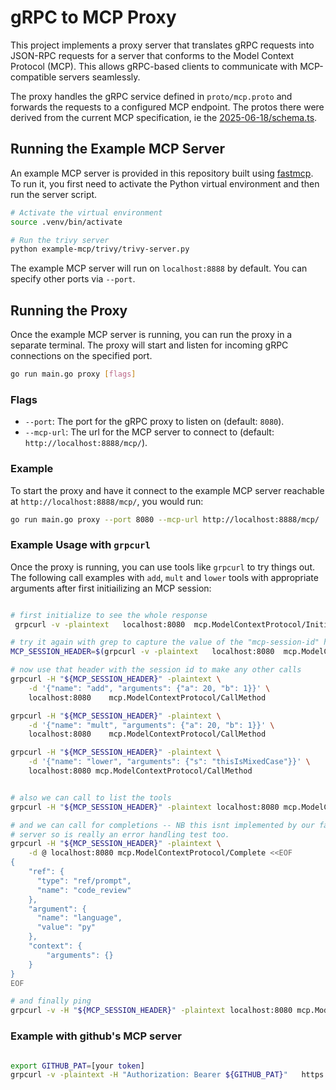 # gRPC to MCP Proxy

This project implements a proxy server that translates gRPC requests into JSON-RPC requests for a server that conforms to the Model Context Protocol (MCP). This allows gRPC-based clients to communicate with MCP-compatible servers seamlessly.

The proxy handles the gRPC service defined in `proto/mcp.proto` and forwards the requests to a configured MCP endpoint. The protos there were derived from the current MCP specification, ie the [2025-06-18/schema.ts](https://github.com/modelcontextprotocol/modelcontextprotocol/blob/main/schema/2025-06-18/schema.ts).

## Running the Example MCP Server

An example MCP server is provided in this repository built using [fastmcp](https://gofastmcp.com/). To run it, you first need to activate the Python virtual environment and then run the server script.

```bash
# Activate the virtual environment
source .venv/bin/activate

# Run the trivy server
python example-mcp/trivy/trivy-server.py
```

The example MCP server will run on `localhost:8888` by default. You can specify 
other ports via `--port`.

## Running the Proxy

Once the example MCP server is running, you can run the proxy in a separate terminal. The proxy will start and listen for incoming gRPC connections on the specified port.

```bash
go run main.go proxy [flags]
```

### Flags

*  `--port`: The port for the gRPC proxy to listen on (default: `8080`).
*  `--mcp-url`: The url for the MCP server to connect to (default: `http://localhost:8888/mcp/`).

### Example

To start the proxy and have it connect to the example MCP server reachable at 
`http://localhost:8888/mcp/`, you would run:


```bash
go run main.go proxy --port 8080 --mcp-url http://localhost:8888/mcp/
```

### Example Usage with `grpcurl`

Once the proxy is running, you can use tools like `grpcurl` to try things out. 
The following call examples with `add`, `mult` and `lower` tools with appropriate 
arguments after first initiailizing an MCP session:


```bash

# first initialize to see the whole response
 grpcurl -v -plaintext   localhost:8080  mcp.ModelContextProtocol/Initialize

# try it again with grep to capture the value of the "mcp-session-id" header line
MCP_SESSION_HEADER=$(grpcurl -v -plaintext   localhost:8080  mcp.ModelContextProtocol/Initialize | grep mcp-session-id)

# now use that header with the session id to make any other calls
grpcurl -H "${MCP_SESSION_HEADER}" -plaintext \
    -d '{"name": "add", "arguments": {"a": 20, "b": 1}}' \
    localhost:8080    mcp.ModelContextProtocol/CallMethod

grpcurl -H "${MCP_SESSION_HEADER}" -plaintext \
    -d '{"name": "mult", "arguments": {"a": 20, "b": 1}}' \
    localhost:8080    mcp.ModelContextProtocol/CallMethod

grpcurl -H "${MCP_SESSION_HEADER}" -plaintext \
    -d '{"name": "lower", "arguments": {"s": "thisIsMixedCase"}}' \
    localhost:8080 mcp.ModelContextProtocol/CallMethod


# also we can call to list the tools
grpcurl -H "${MCP_SESSION_HEADER}" -plaintext localhost:8080 mcp.ModelContextProtocol/ListTools

# and we can call for completions -- NB this isnt implemented by our fastmcp
# server so is really an error handling test too.
grpcurl -H "${MCP_SESSION_HEADER}" -plaintext \
    -d @ localhost:8080 mcp.ModelContextProtocol/Complete <<EOF
{
    "ref": {
      "type": "ref/prompt",
      "name": "code_review"
    },
    "argument": {
      "name": "language",
      "value": "py"
    },
    "context": {
        "arguments": {}
    }
}
EOF

# and finally ping
grpcurl -v -H "${MCP_SESSION_HEADER}" -plaintext localhost:8080 mcp.ModelContextProtocol/Ping
```

### Example with github's MCP server


```bash

export GITHUB_PAT=[your token]
grpcurl -v -plaintext -H "Authorization: Bearer ${GITHUB_PAT}"   https://api.githubcopilot.com:443/mcp/    mcp.ModelContextProtocol/Initialize


```